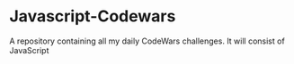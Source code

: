 # Javascript-Codewars
A repository containing all my daily CodeWars challenges. It will consist of JavaScript

